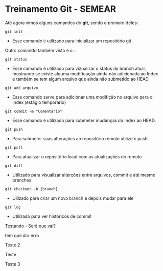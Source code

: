 # Treinamento Git - SEMEAR

Até agora vimos alguns comandos do **git**, sendo o *primeiro* deles:

`git init`

* Esse comando é utilizado para inicializar um repositório git.

Outro comando também visto é o :

`git status`

* Esse comando é utilizado para vizualizar o status do branch atual, mostrando se existe alguma modificação ainda não adicionada ao Index e também se tem algum arquivo que ainda não submetido ao HEAD

`git add arquivo`

* Esse comando serve para adicionar uma modifição no arquivo para o Index (estágio temporário)

`git commit -m "Comentario"`

* Esse comando é utilizado para submeter mudanças do Index ao HEAD.

`git push`

* Para submeter suas alterações ao repositório remoto utilize o push.

`git pull`

* Para atualizar o repositório local com as atualizações do remoto


`git diff`

* Utilizado para visualizar alterções entre arquivos, commit e até mesmo branches

`git checkout -b [branch]`

* Uilizado para criar um novo branch e depois mudar para ele

`git log`

* Utilizado para ver históricos de commit

Testando - Será que vai?

tem que dar erro

Teste 2

Teste

Teste 3
